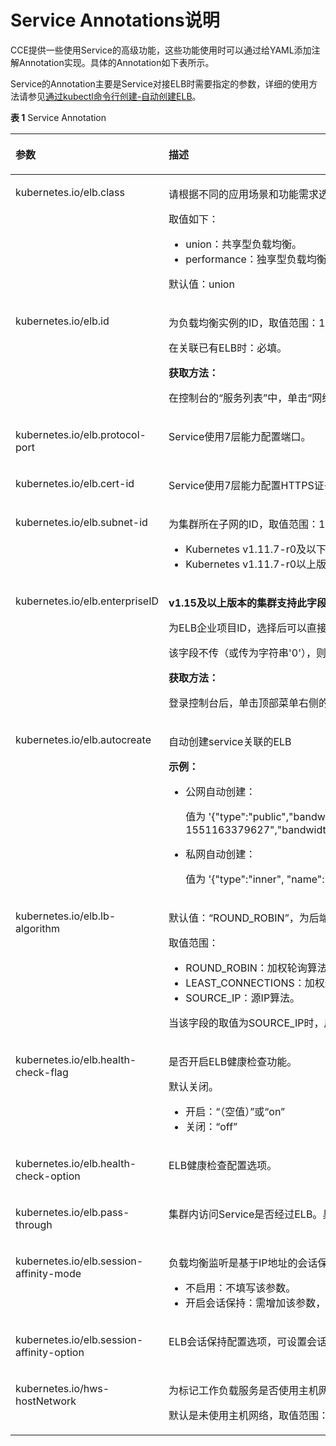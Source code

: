 # Service Annotations说明<a name="cce_01_0385"></a>

CCE提供一些使用Service的高级功能，这些功能使用时可以通过给YAML添加注解Annotation实现。具体的Annotation如下表所示。

Service的Annotation主要是Service对接ELB时需要指定的参数，详细的使用方法请参见[通过kubectl命令行创建-自动创建ELB](负载均衡(LoadBalancer).md#section12168131904611)。

**表 1**  Service Annotation

<a name="table133089105019"></a>
<table><thead align="left"><tr id="row11330199501"><th class="cellrowborder" valign="top" width="37.08%" id="mcps1.2.3.1.1"><p id="p173306915017"><a name="p173306915017"></a><a name="p173306915017"></a>参数</p>
</th>
<th class="cellrowborder" valign="top" width="62.92%" id="mcps1.2.3.1.2"><p id="p133301795508"><a name="p133301795508"></a><a name="p133301795508"></a>描述</p>
</th>
</tr>
</thead>
<tbody><tr id="row433017915509"><td class="cellrowborder" valign="top" width="37.08%" headers="mcps1.2.3.1.1 "><p id="p17331159135017"><a name="p17331159135017"></a><a name="p17331159135017"></a>kubernetes.io/elb.class</p>
</td>
<td class="cellrowborder" valign="top" width="62.92%" headers="mcps1.2.3.1.2 "><p id="p17331169135014"><a name="p17331169135014"></a><a name="p17331169135014"></a>请根据不同的应用场景和功能需求选择合适的负载均衡器类型。</p>
<p id="p143311298508"><a name="p143311298508"></a><a name="p143311298508"></a>取值如下：</p>
<a name="ul3415201212612"></a><a name="ul3415201212612"></a><ul id="ul3415201212612"><li>union：共享型负载均衡。</li><li>performance：独享型负载均衡，仅支持1.17及以上集群，详情请参见<a href="https://support.huaweicloud.com/productdesc-elb/elb_pro_0004.html" target="_blank" rel="noopener noreferrer">共享型弹性负载均衡与独享型负载均衡的功能区别</a></li></ul>
<p id="p733118975010"><a name="p733118975010"></a><a name="p733118975010"></a>默认值：union</p>
</td>
</tr>
<tr id="row1616210113222"><td class="cellrowborder" valign="top" width="37.08%" headers="mcps1.2.3.1.1 "><p id="p816218112216"><a name="p816218112216"></a><a name="p816218112216"></a>kubernetes.io/elb.id</p>
</td>
<td class="cellrowborder" valign="top" width="62.92%" headers="mcps1.2.3.1.2 "><p id="p1435464793910"><a name="p1435464793910"></a><a name="p1435464793910"></a>为负载均衡实例的ID，取值范围：1-100字符。</p>
<p id="p123611341161318"><a name="p123611341161318"></a><a name="p123611341161318"></a>在关联已有ELB时：必填。</p>
<p id="p735464753918"><a name="p735464753918"></a><a name="p735464753918"></a><strong id="b10354347133914"><a name="b10354347133914"></a><a name="b10354347133914"></a>获取方法：</strong></p>
<p id="p1335417476396"><a name="p1335417476396"></a><a name="p1335417476396"></a>在控制台的<span class="uicontrol" id="uicontrol1535474753911"><a name="uicontrol1535474753911"></a><a name="uicontrol1535474753911"></a>“服务列表”</span>中，单击<span class="uicontrol" id="uicontrol13541247103920"><a name="uicontrol13541247103920"></a><a name="uicontrol13541247103920"></a>“网络 &gt; 弹性负载均衡 ELB”</span>，单击ELB的名称，在ELB详情页的<span class="uicontrol" id="uicontrol1235454713918"><a name="uicontrol1235454713918"></a><a name="uicontrol1235454713918"></a>“基本信息”</span>页签下找到<span class="uicontrol" id="uicontrol735414773911"><a name="uicontrol735414773911"></a><a name="uicontrol735414773911"></a>“ID”</span>字段复制即可。</p>
</td>
</tr>
<tr id="row17461282217"><td class="cellrowborder" valign="top" width="37.08%" headers="mcps1.2.3.1.1 "><p id="p1455852314214"><a name="p1455852314214"></a><a name="p1455852314214"></a>kubernetes.io/elb.protocol-port</p>
</td>
<td class="cellrowborder" valign="top" width="62.92%" headers="mcps1.2.3.1.2 "><p id="p955862311215"><a name="p955862311215"></a><a name="p955862311215"></a>Service使用7层能力配置端口。</p>
</td>
</tr>
<tr id="row161302114216"><td class="cellrowborder" valign="top" width="37.08%" headers="mcps1.2.3.1.1 "><p id="p2558132317219"><a name="p2558132317219"></a><a name="p2558132317219"></a>kubernetes.io/elb.cert-id</p>
</td>
<td class="cellrowborder" valign="top" width="62.92%" headers="mcps1.2.3.1.2 "><p id="p455812318218"><a name="p455812318218"></a><a name="p455812318218"></a>Service使用7层能力配置HTTPS证书。</p>
</td>
</tr>
<tr id="row790233013543"><td class="cellrowborder" valign="top" width="37.08%" headers="mcps1.2.3.1.1 "><p id="p143324917501"><a name="p143324917501"></a><a name="p143324917501"></a>kubernetes.io/elb.subnet-id</p>
</td>
<td class="cellrowborder" valign="top" width="62.92%" headers="mcps1.2.3.1.2 "><p id="p7332119105010"><a name="p7332119105010"></a><a name="p7332119105010"></a>为集群所在子网的ID，取值范围：1-100字符。</p>
<a name="ul19332189145019"></a><a name="ul19332189145019"></a><ul id="ul19332189145019"><li>Kubernetes v1.11.7-r0及以下版本的集群自动创建时：必填，</li><li>Kubernetes v1.11.7-r0以上版本的集群：可不填。</li></ul>
</td>
</tr>
<tr id="row523155017545"><td class="cellrowborder" valign="top" width="37.08%" headers="mcps1.2.3.1.1 "><p id="p433229115017"><a name="p433229115017"></a><a name="p433229115017"></a>kubernetes.io/elb.enterpriseID</p>
</td>
<td class="cellrowborder" valign="top" width="62.92%" headers="mcps1.2.3.1.2 "><p id="p1833312925015"><a name="p1833312925015"></a><a name="p1833312925015"></a><strong id="b133314910503"><a name="b133314910503"></a><a name="b133314910503"></a>v1.15及以上版本的集群支持此字段，v1.15以下版本默认创建到default项目下。</strong></p>
<p id="p153331592508"><a name="p153331592508"></a><a name="p153331592508"></a>为ELB企业项目ID，选择后可以直接创建在具体的ELB企业项目下。</p>
<p id="p63331395501"><a name="p63331395501"></a><a name="p63331395501"></a>该字段不传（或传为字符串'0'），则将资源绑定给默认企业项目。</p>
<p id="p233313917501"><a name="p233313917501"></a><a name="p233313917501"></a><strong id="b733349135014"><a name="b733349135014"></a><a name="b733349135014"></a>获取方法：</strong></p>
<p id="p833389105013"><a name="p833389105013"></a><a name="p833389105013"></a>登录控制台后，单击顶部菜单右侧的<span class="uicontrol" id="uicontrol633319205011"><a name="uicontrol633319205011"></a><a name="uicontrol633319205011"></a>“企业 &gt; 项目管理”</span>，在打开的企业项目列表中单击要加入的企业项目名称，进入企业项目详情页，找到<span class="uicontrol" id="uicontrol633399135010"><a name="uicontrol633399135010"></a><a name="uicontrol633399135010"></a>“ID”</span>字段复制即可。</p>
</td>
</tr>
<tr id="row8332096503"><td class="cellrowborder" valign="top" width="37.08%" headers="mcps1.2.3.1.1 "><p id="p839452715462"><a name="p839452715462"></a><a name="p839452715462"></a>kubernetes.io/elb.autocreate</p>
</td>
<td class="cellrowborder" valign="top" width="62.92%" headers="mcps1.2.3.1.2 "><p id="p3394827134612"><a name="p3394827134612"></a><a name="p3394827134612"></a>自动创建service关联的ELB</p>
<p id="p113941527154613"><a name="p113941527154613"></a><a name="p113941527154613"></a><strong id="b8394327204611"><a name="b8394327204611"></a><a name="b8394327204611"></a>示例：</strong></p>
<a name="ul17394182711462"></a><a name="ul17394182711462"></a><ul id="ul17394182711462"><li>公网自动创建：<p id="p339413273467"><a name="p339413273467"></a><a name="p339413273467"></a>值为 '{"type":"public","bandwidth_name":"cce-bandwidth-1551163379627","bandwidth_chargemode":"bandwidth","bandwidth_size":5,"bandwidth_sharetype":"PER","eip_type":"5_bgp","name":"james"}'</p>
</li><li>私网自动创建：<p id="p14395132717468"><a name="p14395132717468"></a><a name="p14395132717468"></a>值为 '{"type":"inner", "name": "A-location-d-test"}'</p>
</li></ul>
</td>
</tr>
<tr id="row1333313918508"><td class="cellrowborder" valign="top" width="37.08%" headers="mcps1.2.3.1.1 "><p id="p1133339115016"><a name="p1133339115016"></a><a name="p1133339115016"></a>kubernetes.io/elb.lb-algorithm</p>
</td>
<td class="cellrowborder" valign="top" width="62.92%" headers="mcps1.2.3.1.2 "><p id="p0333699508"><a name="p0333699508"></a><a name="p0333699508"></a>默认值：“ROUND_ROBIN”，为后端云服务器组的负载均衡算法。</p>
<p id="p6333198503"><a name="p6333198503"></a><a name="p6333198503"></a>取值范围：</p>
<a name="ul13337919508"></a><a name="ul13337919508"></a><ul id="ul13337919508"><li>ROUND_ROBIN：加权轮询算法。</li><li>LEAST_CONNECTIONS：加权最少连接算法。</li><li>SOURCE_IP：源IP算法。</li></ul>
<p id="p833315910507"><a name="p833315910507"></a><a name="p833315910507"></a>当该字段的取值为SOURCE_IP时，后端云服务器组绑定的后端云服务器的weight字段无效。</p>
</td>
</tr>
<tr id="row1533329185018"><td class="cellrowborder" valign="top" width="37.08%" headers="mcps1.2.3.1.1 "><p id="p1533313905015"><a name="p1533313905015"></a><a name="p1533313905015"></a>kubernetes.io/elb.health-check-flag</p>
</td>
<td class="cellrowborder" valign="top" width="62.92%" headers="mcps1.2.3.1.2 "><p id="p1833315910509"><a name="p1833315910509"></a><a name="p1833315910509"></a>是否开启ELB健康检查功能。</p>
<p id="p1233320913508"><a name="p1233320913508"></a><a name="p1233320913508"></a>默认关闭。</p>
<a name="ul19333199205012"></a><a name="ul19333199205012"></a><ul id="ul19333199205012"><li>开启：“（空值）”或“on”</li><li>关闭：“off”</li></ul>
</td>
</tr>
<tr id="row14334169195010"><td class="cellrowborder" valign="top" width="37.08%" headers="mcps1.2.3.1.1 "><p id="p43341794509"><a name="p43341794509"></a><a name="p43341794509"></a>kubernetes.io/elb.health-check-option</p>
</td>
<td class="cellrowborder" valign="top" width="62.92%" headers="mcps1.2.3.1.2 "><p id="p933489175020"><a name="p933489175020"></a><a name="p933489175020"></a>ELB健康检查配置选项。</p>
</td>
</tr>
<tr id="row68561030194816"><td class="cellrowborder" valign="top" width="37.08%" headers="mcps1.2.3.1.1 "><p id="p751093484811"><a name="p751093484811"></a><a name="p751093484811"></a>kubernetes.io/elb.pass-through</p>
</td>
<td class="cellrowborder" valign="top" width="62.92%" headers="mcps1.2.3.1.2 "><p id="p10510123411481"><a name="p10510123411481"></a><a name="p10510123411481"></a>集群内访问Service是否经过ELB。具体使用场景和说明请参见<a href="LoadBalancer类型Service使用pass-through能力.md">LoadBalancer类型Service使用pass-through能力</a>。</p>
</td>
</tr>
<tr id="row638444875814"><td class="cellrowborder" valign="top" width="37.08%" headers="mcps1.2.3.1.1 "><p id="p9331159155018"><a name="p9331159155018"></a><a name="p9331159155018"></a>kubernetes.io/elb.session-affinity-mode</p>
</td>
<td class="cellrowborder" valign="top" width="62.92%" headers="mcps1.2.3.1.2 "><p id="p533113915503"><a name="p533113915503"></a><a name="p533113915503"></a>负载均衡监听是基于IP地址的会话保持，即来自同一IP地址的访问请求转发到同一台后端服务器上。</p>
<a name="ul113311191508"></a><a name="ul113311191508"></a><ul id="ul113311191508"><li>不启用：不填写该参数。</li><li>开启会话保持：需增加该参数，取值“SOURCE_IP”，表示基于源IP地址。</li></ul>
</td>
</tr>
<tr id="row1421317512156"><td class="cellrowborder" valign="top" width="37.08%" headers="mcps1.2.3.1.1 "><p id="p12624252121514"><a name="p12624252121514"></a><a name="p12624252121514"></a>kubernetes.io/elb.session-affinity-option</p>
</td>
<td class="cellrowborder" valign="top" width="62.92%" headers="mcps1.2.3.1.2 "><p id="p5624145218150"><a name="p5624145218150"></a><a name="p5624145218150"></a>ELB会话保持配置选项，可设置会话保持的超时时间。</p>
</td>
</tr>
<tr id="row5492113210146"><td class="cellrowborder" valign="top" width="37.08%" headers="mcps1.2.3.1.1 "><p id="p93349995013"><a name="p93349995013"></a><a name="p93349995013"></a>kubernetes.io/hws-hostNetwork</p>
</td>
<td class="cellrowborder" valign="top" width="62.92%" headers="mcps1.2.3.1.2 "><p id="p6334798502"><a name="p6334798502"></a><a name="p6334798502"></a>为标记工作负载服务是否使用主机网络模式。如果Pod使用的主机网络，开启这个annotation会ELB转发到主机网络的方式对接。</p>
<p id="p14334095506"><a name="p14334095506"></a><a name="p14334095506"></a>默认是未使用主机网络，取值范围：“true”或者“false”</p>
</td>
</tr>
</tbody>
</table>


